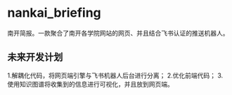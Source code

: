# nankai_briefing
南开简报。一款聚合了南开各学院网站的网页、并且结合飞书认证的推送机器人。
## 未来开发计划
1.解耦化代码，将网页端引擎与飞书机器人后台进行分离；
2.优化前端代码；
3.使用知识图谱将收集到的信息进行可视化，并且放到网页端。
